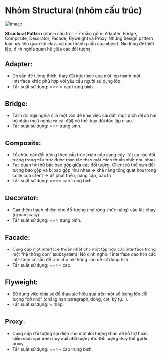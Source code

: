 # Nhóm Structural (nhóm cấu trúc)

![image](https://gpcoder.com/wp-content/uploads/2018/08/Structural.png)

**Structural Pattern** (nhóm cấu trúc – 7 mẫu) gồm: Adapter, Bridge, Composite, Decorator, Facade, Flyweight và Proxy. Những Design pattern loại này liên quan tới class và các thành phần của object. Nó dùng để thiết lập, định nghĩa quan hệ giữa các đối tượng.


## Adapter:
- Do vấn đề tương thích, thay đổi interface của một lớp thành một interface khác phù hợp với yêu cầu người sử dụng lớp.
- Tần suất sử dụng: :star::star::star: :star: cao trung bình.

## Bridge:
- Tách rời ngữ nghĩa của một vấn đề khỏi việc cài đặt, mục đích để cả hai bộ phận (ngữ nghĩa và cài đặt) có thể thay đổi độc lập nhau.
- Tần suất sử dụng: :star::star::star: trung bình.

## Composite:
- Tổ chức các đối tượng theo cấu trúc phân cấp dạng cây. Tất cả các đối tượng trong cấu trúc được thao tác theo một cách thuần nhất như nhau.
- Tạo quan hệ thứ bậc bao gộp giữa các đối tượng. Client có thể xem đối tượng bao gộp và bị bao gộp như nhau -> khả năng tổng quát hoá trong code của client -> dễ phát triển, nâng cấp, bảo trì.
- Tần suất sử dụng: :star::star::star::star: cao trung bình.

## Decorator:
- Gán thêm trách nhiệm cho đối tượng (mở rộng chức năng) vào lúc chạy (dynamically).
- Tần suất sử dụng: :star::star::star: trung bình.

## Facade:
- Cung cấp một interface thuần nhất cho một tập hợp các interface trong một “hệ thống con” (subsystem). Nó định nghĩa 1 interface cao hơn các interface có sẵn để làm cho hệ thống con dễ sử dụng hơn.
- Tần suất sử dụng: :star::star::star::star: cao.

## Flyweight:
- Sử dụng việc chia sẻ để thao tác hiệu quả trên một số lượng lớn đối tượng “cở nhỏ” (chẳng hạn paragraph, dòng, cột, ký tự…).
- Tần suất sử dụng: :star: thấp.

## Proxy:
- Cung cấp đối tượng đại diện cho một đối tượng khác để hỗ trợ hoặc kiểm soát quá trình truy xuất đối tượng đó. Đối tượng thay thế gọi là proxy.
- Tần suất sử dụng: :star::star::star::star: cao trung bình.
